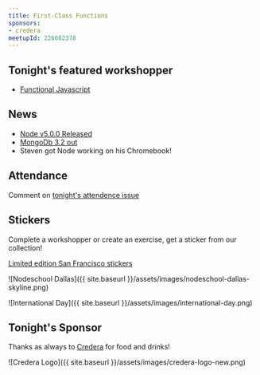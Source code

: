 ```yaml
---
title: First-Class Functions
sponsors:
- credera
meetupId: 226082378
---
```


## Tonight's featured workshopper

- [Functional Javascript](https://github.com/timoxley/functional-javascript-workshop)

## News

- [Node v5.0.0 Released](https://github.com/nodejs/node/blob/v5.0.0/CHANGELOG.md)
- [MongoDb 3.2 out](https://www.mongodb.com/mongodb-3.2)
- Steven got Node working on his Chromebook!

## Attendance

Comment on [tonight's attendence issue](https://github.com/nodeschool/dallas/issues/66)

## Stickers

Complete a workshopper or create an exercise, get a sticker from our collection!

[Limited edition San Francisco stickers](https://twitter.com/Gangstead/status/644991620534812672)

![Nodeschool Dallas]({{ site.baseurl }}/assets/images/nodeschool-dallas-skyline.png)

![International Day]({{ site.baseurl }}/assets/images/international-day.png)

## Tonight's Sponsor

Thanks as always to [Credera](http://www.credera.com) for food and drinks!

![Credera Logo]({{ site.baseurl }}/assets/images/credera-logo-new.png)
